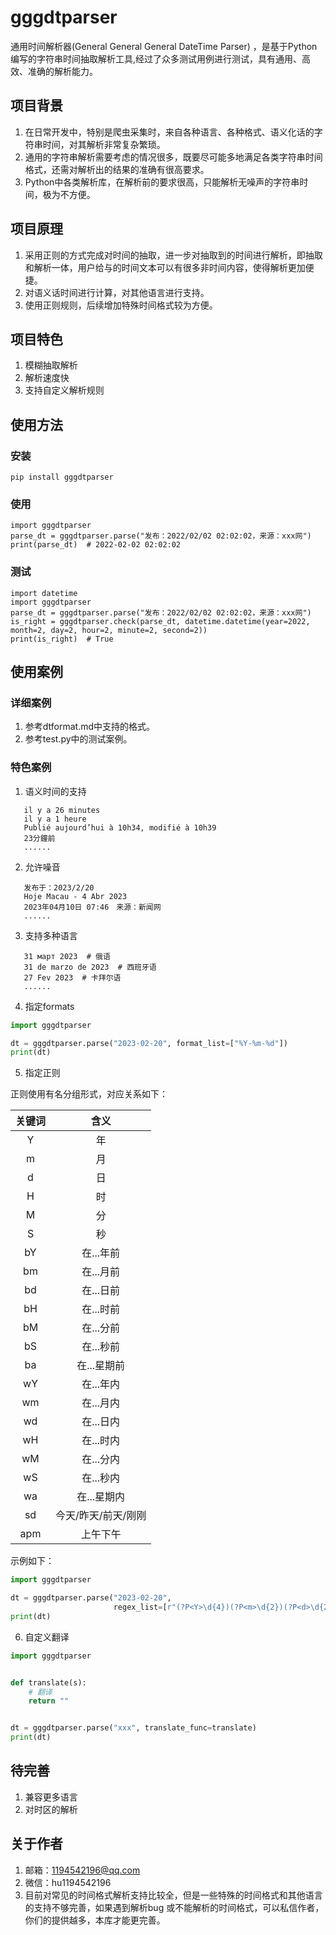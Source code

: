 # gggdtparser

通用时间解析器(General General General DateTime Parser)
，是基于Python编写的字符串时间抽取解析工具,经过了众多测试用例进行测试，具有通用、高效、准确的解析能力。

## 项目背景

1. 在日常开发中，特别是爬虫采集时，来自各种语言、各种格式、语义化话的字符串时间，对其解析非常复杂繁琐。
2. 通用的字符串解析需要考虑的情况很多，既要尽可能多地满足各类字符串时间格式，还需对解析出的结果的准确有很高要求。
3. Python中各类解析库，在解析前的要求很高，只能解析无噪声的字符串时间，极为不方便。

## 项目原理

1. 采用正则的方式完成对时间的抽取，进一步对抽取到的时间进行解析，即抽取和解析一体，用户给与的时间文本可以有很多非时间内容，使得解析更加便捷。
2. 对语义话时间进行计算，对其他语言进行支持。
3. 使用正则规则，后续增加特殊时间格式较为方便。

## 项目特色

1. 模糊抽取解析
2. 解析速度快
3. 支持自定义解析规则

## 使用方法

### 安装

    pip install gggdtparser

### 使用

    import gggdtparser
    parse_dt = gggdtparser.parse("发布：2022/02/02 02:02:02，来源：xxx网")
    print(parse_dt)  # 2022-02-02 02:02:02

### 测试

    import datetime
    import gggdtparser
    parse_dt = gggdtparser.parse("发布：2022/02/02 02:02:02，来源：xxx网")
    is_right = gggdtparser.check(parse_dt, datetime.datetime(year=2022, month=2, day=2, hour=2, minute=2, second=2))
    print(is_right)  # True

## 使用案例

### 详细案例

1. 参考dtformat.md中支持的格式。
2. 参考test.py中的测试案例。

### 特色案例

1. 语义时间的支持

```
   il y a 26 minutes
   il y a 1 heure
   Publié aujourd’hui à 10h34, modifié à 10h39
   23分鐘前
   ......      

```

2. 允许噪音

```
   发布于：2023/2/20
   Hoje Macau - 4 Abr 2023 
   2023年04月10日 07:46　来源：新闻网
   ......
```

3. 支持多种语言

```
   31 март 2023  # 俄语
   31 de marzo de 2023  # 西班牙语
   27 Fev 2023  # 卡拜尔语
   ......
```

4. 指定formats

```python
import gggdtparser

dt = gggdtparser.parse("2023-02-20", format_list=["%Y-%m-%d"])
print(dt)
```

5. 指定正则

正则使用有名分组形式，对应关系如下：

| 关键词 |     含义      |
|:---:|:-----------:|
|  Y  |      年      |
|  m  |      月      |
|  d  |      日      |
|  H  |      时      |
|  M  |      分      |
|  S  |      秒      |
| bY  |   在...年前    |
| bm  |   在...月前    |
| bd  |   在...日前    |
| bH  |   在...时前    |
| bM  |   在...分前    |
| bS  |   在...秒前    |
| ba  |   在...星期前   |
| wY  |   在...年内    |
| wm  |   在...月内    |
| wd  |   在...日内    |
| wH  |   在...时内    |
| wM  |   在...分内    |
| wS  |   在...秒内    |
| wa  |   在...星期内   |
| sd | 今天/昨天/前天/刚刚 |
| apm |    上午下午     |

示例如下：

```python
import gggdtparser

dt = gggdtparser.parse("2023-02-20",
                       regex_list=[r"(?P<Y>\d{4})(?P<m>\d{2})(?P<d>\d{2})"])
print(dt)
```

6. 自定义翻译

```python
import gggdtparser


def translate(s):
    # 翻译
    return ""


dt = gggdtparser.parse("xxx", translate_func=translate)
print(dt)

```

## 待完善

1. 兼容更多语言
2. 对时区的解析

## 关于作者

1. 邮箱：1194542196@qq.com
2. 微信：hu1194542196
3. 目前对常见的时间格式解析支持比较全，但是一些特殊的时间格式和其他语言的支持不够完善，如果遇到解析bug
   或不能解析的时间格式，可以私信作者，你们的提供越多，本库才能更完善。